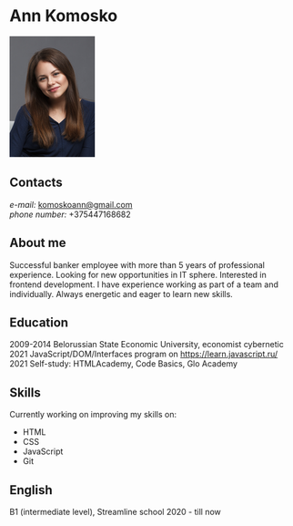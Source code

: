 # Ann Komosko
![title](images/photo.png)
## Contacts
*e-mail:* komoskoann@gmail.com  
*phone number:* +375447168682
## About me
Successful banker employee with more than 5 years of professional experience. Looking for new opportunities in IT sphere. Interested in frontend development. I have experience working as part of a team and individually. Always energetic and eager to learn new skills.
## Education
2009-2014 Belorussian State Economic University, economist cybernetic  
2021 JavaScript/DOM/Interfaces program on https://learn.javascript.ru/  
2021 Self-study: HTMLAcademy, Code Basics, Glo Academy
## Skills
Currently working on improving my skills on:
* HTML
* CSS
* JavaScript
* Git
## English
B1 (intermediate level), Streamline school 2020 - till now
